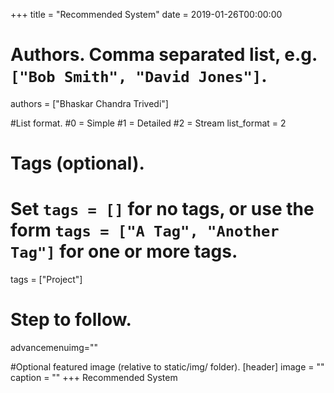 +++
title = "Recommended System" 
date = 2019-01-26T00:00:00

# Authors. Comma separated list, e.g. `["Bob Smith", "David Jones"]`.
authors = ["Bhaskar Chandra Trivedi"]

#List format.
#0 = Simple
#1 = Detailed
#2 = Stream
list_format = 2

# Tags (optional).
#   Set `tags = []` for no tags, or use the form `tags = ["A Tag", "Another Tag"]` for one or more tags.
tags = ["Project"]

# Step to follow.

advancemenuimg=""


#Optional featured image (relative to static/img/ folder).
[header] 
image = "" 
caption = "" 
+++
Recommended System
